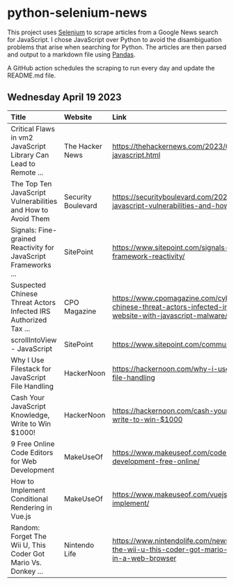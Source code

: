 # python-selenium-news

This project uses [Selenium](https://www.seleniumhq.org/) to scrape articles from a Google News search for JavaScript.
I chose JavaScript over Python to avoid the disambiguation problems that arise when searching for Python.
The articles are then parsed and output to a markdown file using [Pandas](https://pandas.pydata.org/).

A GitHub action schedules the scraping to run every day and update the README.md file.

## Wednesday April 19 2023


| Title                                                           | Website            | Link                                                                                                                                           |
|:----------------------------------------------------------------|:-------------------|:-----------------------------------------------------------------------------------------------------------------------------------------------|
| Critical Flaws in vm2 JavaScript Library Can Lead to Remote ... | The Hacker News    | https://thehackernews.com/2023/04/critical-flaws-in-vm2-javascript.html                                                                        |
| The Top Ten JavaScript Vulnerabilities and How to Avoid Them    | Security Boulevard | https://securityboulevard.com/2023/04/the-top-ten-javascript-vulnerabilities-and-how-to-avoid-them/                                            |
| Signals: Fine-grained Reactivity for JavaScript Frameworks ...  | SitePoint          | https://www.sitepoint.com/signals-fine-grained-javascript-framework-reactivity/                                                                |
| Suspected Chinese Threat Actors Infected IRS Authorized Tax ... | CPO Magazine       | https://www.cpomagazine.com/cyber-security/suspected-chinese-threat-actors-infected-irs-authorized-tax-return-website-with-javascript-malware/ |
| scrollIntoView - JavaScript                                     | SitePoint          | https://www.sitepoint.com/community/t/scrollintoview/413705/                                                                                   |
| Why I Use Filestack for JavaScript File Handling                | HackerNoon         | https://hackernoon.com/why-i-use-filestack-for-javascript-file-handling                                                                        |
| Cash Your JavaScript Knowledge, Write to Win $1000!             | HackerNoon         | https://hackernoon.com/cash-your-javascript-knowledge-write-to-win-$1000                                                                       |
| 9 Free Online Code Editors for Web Development                  | MakeUseOf          | https://www.makeuseof.com/code-editors-web-development-free-online/                                                                            |
| How to Implement Conditional Rendering in Vue.js                | MakeUseOf          | https://www.makeuseof.com/vuejs-conditional-rendering-implement/                                                                               |
| Random: Forget The Wii U, This Coder Got Mario Vs. Donkey ...   | Nintendo Life      | https://www.nintendolife.com/news/2023/04/random-forget-the-wii-u-this-coder-got-mario-vs-donkey-kong-running-in-a-web-browser                 |